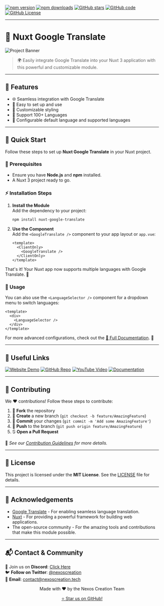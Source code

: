 [![npm version](https://img.shields.io/npm/v/nuxt-google-translate?style=flat-square&color=cyan)](https://www.npmjs.com/package/nuxt-google-translate)
[![npm downloads](https://img.shields.io/npm/dt/nuxt-google-translate?style=flat-square&color=cyan)](https://www.npmjs.com/package/nuxt-google-translate)
[![GitHub stars](https://img.shields.io/github/stars/nexoscreation/nuxt-google-translate.svg?style=flat-square&color=cyan)](https://github.com/nexoscreation/nuxt-google-translate)
[![GitHub code](https://img.shields.io/github/languages/code-size/nexoscreation/nuxt-google-translate.svg?style=flat-square&color=cyan)](https://github.com/nexoscreation/nuxt-google-translate)
[![GitHub License](https://img.shields.io/github/license/nexoscreation/nuxt-google-translate.svg?style=flat-square&color=cyan)](https://github.com/nexoscreation/nuxt-google-translate)

---

# 🚀 Nuxt Google Translate

![Project Banner](https://github.com/user-attachments/assets/fd43e328-daa8-47e5-833a-075bdab3a757)
> 🌍 Easily integrate Google Translate into your Nuxt 3 application with this powerful and customizable module.

---

## 🌟 Features

- 🌐 Seamless integration with Google Translate
- 🚀 Easy to set up and use
- 🎨 Customizable styling
- 🤩 Support 100+ Languages
- 🔧 Configurable default language and supported languages

---

## 🚀 Quick Start

Follow these steps to set up **Nuxt Google Translate** in your Nuxt project. 

### 🔧 **Prerequisites**

- Ensure you have **Node.js** and **npm** installed.  
- A Nuxt 3 project ready to go.  

### ⚡ **Installation Steps**

1. **Install the Module**  
   Add the dependency to your project:  
   ```bash
   npm install nuxt-google-translate
   ```  

3. **Use the Component**  
   Add the `<GoogleTranslate />` component to your app layout or `app.vue`:  
   ```vue
   <template>
     <ClientOnly>
       <GoogleTranslate />       
     </ClientOnly>
   </template>
   ```  

That's it! Your Nuxt app now supports multiple languages with Google Translate. 🎉 

### 🎯 Usage

You can also use the `<LanguageSelector />` component for a dropdown menu to switch languages:  

```vue
<template>
  <div>
    <LanguageSelector />
  </div>
</template>
```

For more advanced configurations, check out the [📘 Full Documentation](https://nexoscreation.tech/docs/resources/google-translate). 🚀  

---

## 🔗 Useful Links

[![Website Demo](https://img.shields.io/badge/Web-Demo-blue?style=for-the-badge&logo=google-chrome)](https://nexoscreation.github.io/nuxt-google-translate/)
[![GitHub Repo](https://img.shields.io/badge/GitHub-Repo-green?style=for-the-badge&logo=github)](https://github.com/nexoscreation/nuxt-google-translate)
[![YouTube Video](https://img.shields.io/badge/YouTube-Video-red?style=for-the-badge&logo=youtube)](youtube-video-url)
[![Documentation](https://img.shields.io/badge/Documentation-Read%20Now-blue?style=for-the-badge&logo=readthedocs)](https://nexoscreation.tech/docs/resources/google-translate)

---

## 🤝 Contributing

We ❤️ contributions! Follow these steps to contribute:

1. 🍴 **Fork** the repository
2. 🌿 **Create** a new branch (`git checkout -b feature/AmazingFeature`)
3. 💾 **Commit** your changes (`git commit -m 'Add some AmazingFeature'`)
4. 🚀 **Push** to the branch (`git push origin feature/AmazingFeature`)
5. 🔃 **Open a Pull Request**

📖 _See our [Contribution Guidelines](CONTRIBUTING.md) for more details._

---

## 📄 License

This project is licensed under the **MIT License**. See the [LICENSE](LICENSE) file for details.

---

## 🙏 Acknowledgements

- [Google Translate](https://translate.google.com/) - For enabling seamless language translation.
- [Nuxt](https://nuxt.com/) - For providing a powerful framework for building web applications.
- The open-source community - For the amazing tools and contributions that make this module possible.

---

## 📬 **Contact & Community**

💬 Join us on **Discord**: [Click Here](https://discord.gg/H7pVc9aUK2)  
🐦 **Follow on Twitter**: [@nexoscreation](https://twitter.com/nexoscreation)  
📧 **Email**: [contact@nexoscreation.tech](mailto:contact@nexoscreation.tech)

<p align="center">
  Made with ❤️ by the Nexos Creation Team
</p>

<p align="center">
  <a href="https://github.com/nexoscreation/nuxt-google-translate/stargazers">⭐ Star us on GitHub!</a>
</p>
